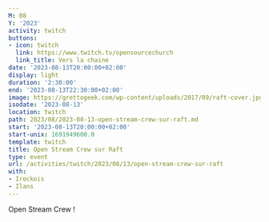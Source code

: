 ```yaml
---
M: 08
Y: '2023'
activity: twitch
buttons:
- icon: twitch
  link: https://www.twitch.tv/opensourcechurch
  link_title: Vers la chaine
date: '2023-08-13T20:00:00+02:00'
display: light
duration: '2:30:00'
end: '2023-08-13T22:30:00+02:00'
image: https://grettogeek.com/wp-content/uploads/2017/09/raft-cover.jpg
isodate: '2023-08-13'
location: twitch
path: 2023/08/2023-08-13-open-stream-crew-sur-raft.md
start: '2023-08-13T20:00:00+02:00'
start-unix: 1691949600.0
template: twitch
title: Open Stream Crew sur Raft
type: event
url: /activities/twitch/2023/08/13/open-stream-crew-sur-raft
with:
- Irockois
- Ilans
---
```

Open Stream Crew !